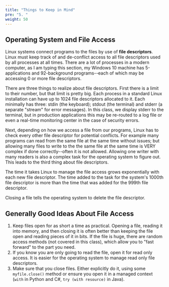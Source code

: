 ```yaml
---
title: "Things to Keep in Mind"
pre: "5. "
weight: 50
---
```


##  Operating System and File Access

Linux systems connect programs to the files by use of **file descriptors**.  Linux must keep track of and de-conflict access to all file descriptors used by all processes at all times.  There are a lot of processes in a modern computer, as I am typing this section, my Windows 10 machine has 5-applications and 92-background programs--each of which may be accessing 0 or more file descriptors.

There are three things to realize about file descriptors.  First there is a limit to their number, but that limit is pretty big. Each process in a standard Linux installation can have up to 1024 file descriptors allocated to it.  Each minimally has three:  stdin (the keyboard); stdout (the terminal) and stderr (a separate "stream" for error messages).  In this class, we display stderr to the terminal, but in production applications this may be re-routed to a log file or even a real-time monitoring center in the case of security errors.

Next, depending on how we access a file from our programs, Linux has to check every other file descriptor for potential conflicts.  For example many programs can read from the same file at the same time without issues; but allowing many files to write to the the same file at the same time is VERY complex if done correctly--often it is not allowed.  Allowing one writer with many readers is also a complex task for the operating system to figure out.  This leads to the third thing about file descriptors.

The time it takes Linux to manage the file access grows exponentially with each new file descriptor.  The time added to the task for the system's 1000th file descriptor is more than the time that was added for the 999th file descriptor.

Closing a file tells the operating system to delete the file descriptor.

## Generally Good Ideas About File Access

1.  Keep files open for as short a time as practical.  Opening a file, reading it into memory, and then closing it is often better than keeping the file open and reading pieces of it in bits. If the file is huge, there are random access methods (not covered in this class), which allow you to "fast forward" to the part you need. 
2.  If you know you are only going to read the file, open it for read only access. It is easier for the operating system to manage read only file descriptors.
3. Make sure that you close files.  Either explicitly do it, using some `myfile.close()` method or ensure you open it in a managed context (`with` in Python and C#, `try (with resource)` in Java).


